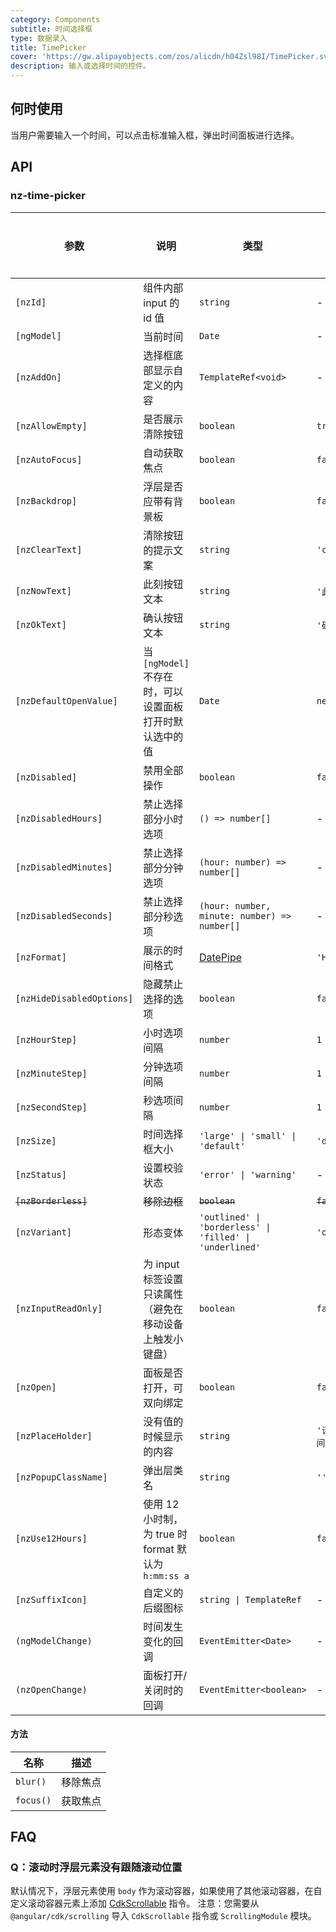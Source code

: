 ```yaml
---
category: Components
subtitle: 时间选择框
type: 数据录入
title: TimePicker
cover: 'https://gw.alipayobjects.com/zos/alicdn/h04Zsl98I/TimePicker.svg'
description: 输入或选择时间的控件。
---
```


## 何时使用

当用户需要输入一个时间，可以点击标准输入框，弹出时间面板进行选择。

## API

### nz-time-picker

| 参数                      | 说明                                                    | 类型                                                     | 默认值         | 全局配置 | 版本   |
| ------------------------- | ------------------------------------------------------- | -------------------------------------------------------- | -------------- | -------- | ------ |
| `[nzId]`                  | 组件内部 input 的 id 值                                 | `string`                                                 | -              |
| `[ngModel]`               | 当前时间                                                | `Date`                                                   | -              |
| `[nzAddOn]`               | 选择框底部显示自定义的内容                              | `TemplateRef<void>`                                      | -              |
| `[nzAllowEmpty]`          | 是否展示清除按钮                                        | `boolean`                                                | `true`         | ✅       |
| `[nzAutoFocus]`           | 自动获取焦点                                            | `boolean`                                                | `false`        |
| `[nzBackdrop]`            | 浮层是否应带有背景板                                    | `boolean`                                                | `false`        |
| `[nzClearText]`           | 清除按钮的提示文案                                      | `string`                                                 | `'clear'`      | ✅       |
| `[nzNowText]`             | 此刻按钮文本                                            | `string`                                                 | `'此刻'`       | ✅       |
| `[nzOkText]`              | 确认按钮文本                                            | `string`                                                 | `'确定'`       | ✅       |
| `[nzDefaultOpenValue]`    | 当 `[ngModel]` 不存在时，可以设置面板打开时默认选中的值 | `Date`                                                   | `new Date()`   |
| `[nzDisabled]`            | 禁用全部操作                                            | `boolean`                                                | `false`        |
| `[nzDisabledHours]`       | 禁止选择部分小时选项                                    | `() => number[]`                                         | -              |
| `[nzDisabledMinutes]`     | 禁止选择部分分钟选项                                    | `(hour: number) => number[]`                             | -              |
| `[nzDisabledSeconds]`     | 禁止选择部分秒选项                                      | `(hour: number, minute: number) => number[]`             | -              |
| `[nzFormat]`              | 展示的时间格式                                          | [DatePipe](https://angular.cn/api/common/DatePipe)       | `'HH:mm:ss'`   | ✅       |
| `[nzHideDisabledOptions]` | 隐藏禁止选择的选项                                      | `boolean`                                                | `false`        |
| `[nzHourStep]`            | 小时选项间隔                                            | `number`                                                 | `1`            | ✅       |
| `[nzMinuteStep]`          | 分钟选项间隔                                            | `number`                                                 | `1`            | ✅       |
| `[nzSecondStep]`          | 秒选项间隔                                              | `number`                                                 | `1`            | ✅       |
| `[nzSize]`                | 时间选择框大小                                          | `'large' \| 'small' \| 'default'`                        | `'default'`    |
| `[nzStatus]`              | 设置校验状态                                            | `'error' \| 'warning'`                                   | -              |
| ~~`[nzBorderless]`~~      | ~~移除边框~~                                            | ~~`boolean`~~                                            | ~~`false`~~    | -        |
| `[nzVariant]`             | 形态变体                                                | `'outlined' \| 'borderless' \| 'filled' \| 'underlined'` | `'outlined'`   | ✅       | 20.0.0 |
| `[nzInputReadOnly]`       | 为 input 标签设置只读属性（避免在移动设备上触发小键盘） | `boolean`                                                | `false`        | -        |
| `[nzOpen]`                | 面板是否打开，可双向绑定                                | `boolean`                                                | `false`        |
| `[nzPlaceHolder]`         | 没有值的时候显示的内容                                  | `string`                                                 | `'请选择时间'` |
| `[nzPopupClassName]`      | 弹出层类名                                              | `string`                                                 | `''`           | ✅       |
| `[nzUse12Hours]`          | 使用 12 小时制，为 true 时 format 默认为`h:mm:ss a`     | `boolean`                                                | `false`        | ✅       |
| `[nzSuffixIcon]`          | 自定义的后缀图标                                        | `string \| TemplateRef`                                  | -              | ✅       |
| `(ngModelChange)`         | 时间发生变化的回调                                      | `EventEmitter<Date>`                                     | -              |
| `(nzOpenChange)`          | 面板打开/关闭时的回调                                   | `EventEmitter<boolean>`                                  | -              |

#### 方法

| 名称      | 描述     |
| --------- | -------- |
| `blur()`  | 移除焦点 |
| `focus()` | 获取焦点 |

## FAQ

### Q：滚动时浮层元素没有跟随滚动位置

默认情况下，浮层元素使用 `body` 作为滚动容器，如果使用了其他滚动容器，在自定义滚动容器元素上添加 [CdkScrollable](https://material.angular.dev/cdk/scrolling/api#CdkScrollable) 指令。
注意：您需要从 `@angular/cdk/scrolling` 导入 `CdkScrollable` 指令或 `ScrollingModule` 模块。
